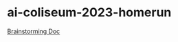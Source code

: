 # ai-coliseum-2023-homerun

[Brainstorming Doc](https://docs.google.com/document/d/1Y-SBPBXlGqZadno1ydtUzpTr310UNVu132ZsbeK1VzM/edit)